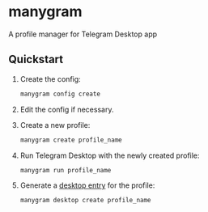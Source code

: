 # manygram

A profile manager for Telegram Desktop app

## Quickstart

1. Create the config:

    ```sh
    manygram config create
    ```

2. Edit the config if necessary.

3. Create a new profile:

    ```sh
    manygram create profile_name
    ```

4. Run Telegram Desktop with the newly created profile:

    ```sh
    manygram run profile_name
    ```

5. Generate a [desktop entry](https://specifications.freedesktop.org/desktop-entry-spec/desktop-entry-spec-latest.html#introduction) for the profile:

    ```sh
    manygram desktop create profile_name
    ```
